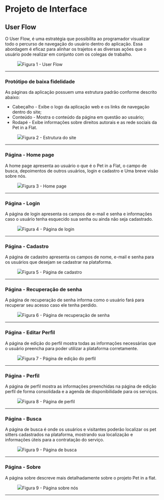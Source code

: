 
# Projeto de Interface

## User Flow

O User Flow, é uma estratégia que possibilita ao programador visualizar todo o percurso de navegação do usuário dentro do aplicação. Essa abordagem é eficaz para alinhar os trajetos e as diversas ações que o usuário pode realizar em conjunto com os colegas de trabalho.

<figure> 
  <img src="https://github.com/ICEI-PUC-Minas-PMV-ADS/pmv-ads-2024-1-e1-proj-web-t4-pmv-ads-2024-1-e1-proj-pet/blob/c05617535be04ba26cd898b883b7704fea3f0a10/documentos/img/PetInaFlat-UserFlow.png"
    <figcaption>Figura 1 - User Flow
</figure> 
<hr>


### Protótipo de baixa fidelidade

As páginas da aplicação possuem uma estrutura padrão conforme descrito abaixo:
<ul>
  <li>Cabeçalho - Exibe o logo da aplicação web e os links de navegação dentro do site;</li>
  <li>Conteúdo - Mostra o conteúdo da página em questão ao usuário;</li>
  <li>Rodapé - Exibe informações sobre direitos autorais e as rede sociais da Pet in a Flat.</li>
</ul>

 <figure> 
  <img src="https://github.com/ICEI-PUC-Minas-PMV-ADS/pmv-ads-2024-1-e1-proj-web-t4-pmv-ads-2024-1-e1-proj-pet/blob/fca5ed75ff7beaad99bc2f5cbec4694ce5aebcbd/documentos/img/PetinaFlat-ModeloBaixaFidelidade.png"
    <figcaption>Figura 2 - Estrutura do site
</figure> 
<hr>

### Página - Home page
A home page apresenta ao usuário o que é o Pet in a Flat, o campo de busca, depoimentos de outros usuários, login e cadastro e Uma breve visão sobre nós.

<figure> 
  <img src="https://github.com/ICEI-PUC-Minas-PMV-ADS/pmv-ads-2024-1-e1-proj-web-t4-pmv-ads-2024-1-e1-proj-pet/blob/fca5ed75ff7beaad99bc2f5cbec4694ce5aebcbd/documentos/img/PetinaFlat-HomePage.png"
    <figcaption>Figura 3 - Home page
</figure> 
<hr>

### Página - Login
A página de login apresenta os campos de e-mail e senha e informações caso o usuário tenha esquecido sua senha ou ainda não seja cadastrado.

<figure> 
  <img src="https://github.com/ICEI-PUC-Minas-PMV-ADS/pmv-ads-2024-1-e1-proj-web-t4-pmv-ads-2024-1-e1-proj-pet/blob/fca5ed75ff7beaad99bc2f5cbec4694ce5aebcbd/documentos/img/PetinaFlat-P%C3%A1ginadeLogin.png"
    <figcaption>Figura 4 - Página de login
</figure> 
<hr>

### Página - Cadastro
A página de cadastro apresenta os campos de nome, e-mail e senha para os usuários que desejam se cadastrar na plataforma.

<figure> 
  <img src="https://github.com/ICEI-PUC-Minas-PMV-ADS/pmv-ads-2024-1-e1-proj-web-t4-pmv-ads-2024-1-e1-proj-pet/blob/fca5ed75ff7beaad99bc2f5cbec4694ce5aebcbd/documentos/img/PetinaFlat-P%C3%A1ginadeCadastro.png"
    <figcaption>Figura 5 - Página de cadastro
</figure> 
<hr>

### Página - Recuperação de senha
A página de recuperação de senha informa como o usuário fará para recuperar seu acesso caso ele tenha perdido.

<figure> 
  <img src="https://github.com/ICEI-PUC-Minas-PMV-ADS/pmv-ads-2024-1-e1-proj-web-t4-pmv-ads-2024-1-e1-proj-pet/blob/fca5ed75ff7beaad99bc2f5cbec4694ce5aebcbd/documentos/img/PetinaFlat-P%C3%A1ginadeRecupera%C3%A7%C3%A3odeSenha.png"
    <figcaption>Figura 6 - Página de recuperação de senha
</figure> 
<hr>

### Página - Editar Perfil
A página de edição do perfil mostra todas as informações necessárias que o usuário preencha para poder utilizar a plataforma corretamente.

<figure> 
  <img src="https://github.com/ICEI-PUC-Minas-PMV-ADS/pmv-ads-2024-1-e1-proj-web-t4-pmv-ads-2024-1-e1-proj-pet/blob/fca5ed75ff7beaad99bc2f5cbec4694ce5aebcbd/documentos/img/PetinaFlat-P%C3%A1ginadeEditarPerfil.png"
    <figcaption>Figura 7 - Página de edição do perfil
</figure> 
<hr>

### Página - Perfil
A página de perfil mostra as informações preenchidas na página de edição perfil de forma consolidada e a agenda de disponibilidade para os serviços.

<figure> 
  <img src="https://github.com/ICEI-PUC-Minas-PMV-ADS/pmv-ads-2024-1-e1-proj-web-t4-pmv-ads-2024-1-e1-proj-pet/blob/fca5ed75ff7beaad99bc2f5cbec4694ce5aebcbd/documentos/img/PetinaFlat-P%C3%A1ginadePerfil.png"
    <figcaption>Figura 8 - Página de perfil
</figure> 
<hr>

### Página - Busca
A página de busca é onde os usuários e visitantes poderão localizar os pet sitters cadastrados na plataforma, mostrando sua localização e informações úteis para a contratação do serviço.

<figure> 
  <img src="https://github.com/ICEI-PUC-Minas-PMV-ADS/pmv-ads-2024-1-e1-proj-web-t4-pmv-ads-2024-1-e1-proj-pet/blob/fca5ed75ff7beaad99bc2f5cbec4694ce5aebcbd/documentos/img/PetinaFlat-P%C3%A1ginadeBusca.png"
    <figcaption>Figura 9 - Página de busca
</figure> 
<hr>

### Página - Sobre
A página sobre descreve mais detalhadamente sobre o projeto Pet in a flat.

<figure> 
  <img src="https://github.com/ICEI-PUC-Minas-PMV-ADS/pmv-ads-2024-1-e1-proj-web-t4-pmv-ads-2024-1-e1-proj-pet/blob/fca5ed75ff7beaad99bc2f5cbec4694ce5aebcbd/documentos/img/PetinaFlat-Sobre.png"
    <figcaption>Figura 9 - Página sobre nós
</figure> 
<hr>
